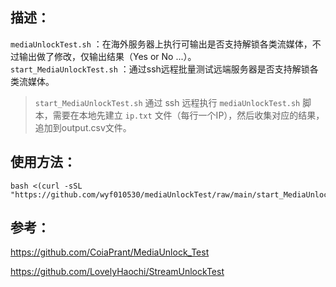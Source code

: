 ## 描述：
`mediaUnlockTest.sh` ：在海外服务器上执行可输出是否支持解锁各类流媒体，不过输出做了修改，仅输出结果（Yes or No ...）。  
`start_MediaUnlockTest.sh` ：通过ssh远程批量测试远端服务器是否支持解锁各类流媒体。  
>`start_MediaUnlockTest.sh` 通过 ssh 远程执行 `mediaUnlockTest.sh` 脚本，需要在本地先建立 `ip.txt` 文件（每行一个IP），然后收集对应的结果，追加到output.csv文件。  
## 使用方法：  
    bash <(curl -sSL "https://github.com/wyf010530/mediaUnlockTest/raw/main/start_MediaUnlockTest.sh")   
## 参考：
https://github.com/CoiaPrant/MediaUnlock_Test

https://github.com/LovelyHaochi/StreamUnlockTest
